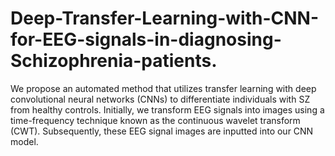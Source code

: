 # Deep-Transfer-Learning-with-CNN-for-EEG-signals-in-diagnosing-Schizophrenia-patients.


We propose an automated method that utilizes transfer learning with deep convolutional neural networks (CNNs) to differentiate individuals with SZ from healthy controls. Initially, we transform EEG signals into images using a time-frequency technique known as the continuous wavelet transform (CWT). Subsequently, these EEG signal images are inputted into our CNN model.
